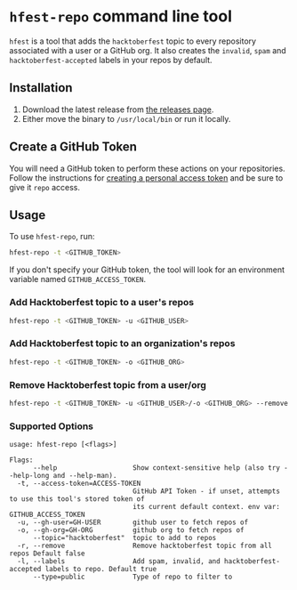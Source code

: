 # `hfest-repo` command line tool

`hfest` is a tool that adds the `hacktoberfest` topic to every repository 
associated with a user or a GitHub org. It also creates the `invalid`, `spam` 
and `hacktoberfest-accepted` labels in your repos by default.

## Installation 

1. Download the latest release from [the releases page](https://github.com/do-community/hacktoberfest-repo-topic-apply/releases/).
2. Either move the binary to `/usr/local/bin` or run it locally.

## Create a GitHub Token

You will need a GitHub token to perform these actions on your repositories. Follow the instructions for [creating a personal access token](https://docs.github.com/en/free-pro-team@latest/github/authenticating-to-github/creating-a-personal-access-token) and be sure to give it `repo` access.


## Usage

To use `hfest-repo`, run:

```sh
hfest-repo -t <GITHUB_TOKEN> 
```
If you don't specify your GitHub token, the tool will look for an environment variable named `GITHUB_ACCESS_TOKEN`.

### Add Hacktoberfest topic to a user's repos
```sh
hfest-repo -t <GITHUB_TOKEN> -u <GITHUB_USER>
```

### Add Hacktoberfest topic to an organization's repos
```sh
hfest-repo -t <GITHUB_TOKEN> -o <GITHUB_ORG>
```

### Remove Hacktoberfest topic from a user/org 
```sh
hfest-repo -t <GITHUB_TOKEN> -u <GITHUB_USER>/-o <GITHUB_ORG> --remove
```

### Supported Options

```
usage: hfest-repo [<flags>]

Flags:
      --help                   Show context-sensitive help (also try --help-long and --help-man).
  -t, --access-token=ACCESS-TOKEN
                               GitHub API Token - if unset, attempts to use this tool's stored token of
                               its current default context. env var: GITHUB_ACCESS_TOKEN
  -u, --gh-user=GH-USER        github user to fetch repos of
  -o, --gh-org=GH-ORG          github org to fetch repos of
      --topic="hacktoberfest"  topic to add to repos
  -r, --remove                 Remove hacktoberfest topic from all repos Default false
  -l, --labels                 Add spam, invalid, and hacktoberfest-accepted labels to repo. Default true
      --type=public            Type of repo to filter to
```
